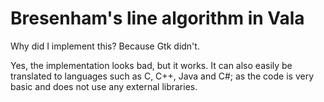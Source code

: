 # Bresenham's line algorithm in Vala
Why did I implement this? Because Gtk didn't.

Yes, the implementation looks bad, but it works.
It can also easily be translated to languages such as C, C++, Java and C#; as the code is very basic and does not use any external libraries.
